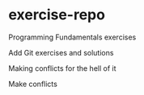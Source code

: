 # exercise-repo
Programming Fundamentals exercises

Add Git exercises and solutions

Making conflicts for the hell of it

Make conflicts

